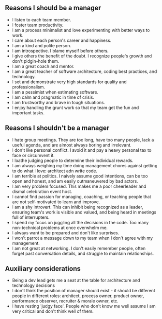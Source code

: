 
## Reasons I should be a manager

- I listen to each team member.
- I foster team productivity.
- I am a process minimalist and love experimenting with better ways to work.
- I care about each person's career and happiness.
- I am a kind and polite person.
- I am introspective. I blame myself before others.
- I give others the benefit of the doubt. I recognize people's growth and don't pidgin-hole them.
- I am a great coach and mentor.
- I am a great teacher of software architecture, coding best practices, and technology.
- I set and demonstrate very high standards for quality and professionalism.
- I am a pessimist when estimating software.
- I am calm and pragmatic in time of crisis.
- I am trustworthy and brave in tough situations.
- I enjoy handling the grunt work so that my team get the fun and important tasks.

## Reasons I shouldn't be a manager

- I hate group meetings. They are too long, have too many people, lack a useful agenda, and are almost always boring and irrelevant.
- I don't like personal conflict. I avoid it and pay a heavy personal tax to face or circumvent it.
- I loathe judging people to determine their individual rewards.
- I am always weighing my time doing management chores against getting to do what I love: architect adn write code.
- I am terrible at politics. I naively assume good intentions, can be too open and honest, and am easily outmaneuvered by bad actors.
- I am very problem focused. This makes me a poor cheerleader and dismal celebration event host.
- I cannot find passion for managing, coaching, or teaching people that are not self-motivated to learn and improve.
- I am a shy introvert. This can inhibit being recognized as a leader, ensuring team's work is visible and valued, and being heard in meetings full of interrupters.
- I spend my focus on juggling all the decisions in the code. Too many non-technical problems at once overwhelm me.
- I always want to be prepared and don't like surprises.
- I won't parrot a message down to my team when I don't agree with my management.
- I am not great at networking. I don't easily remember people, often forget past conversation details, and struggle to maintain relationships.

## Auxiliary considerations

- Being a dev lead gets me a seat at the table for architecture and technology decisions
- I don't think the position of manager should exist - it should be different people in different roles: architect, process owner, product owner, performance observer, recruiter & morale owner, etc.
- I have resting 'judgy face'. People who don't know me well assume I am very critical and don't think well of them.